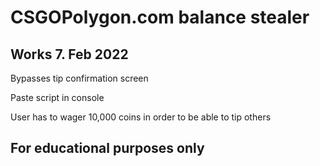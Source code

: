 # CSGOPolygon.com balance stealer

## Works 7. Feb 2022

Bypasses tip confirmation screen

Paste script in console

User has to wager 10,000 coins in order to be able to tip others

## For educational purposes only
